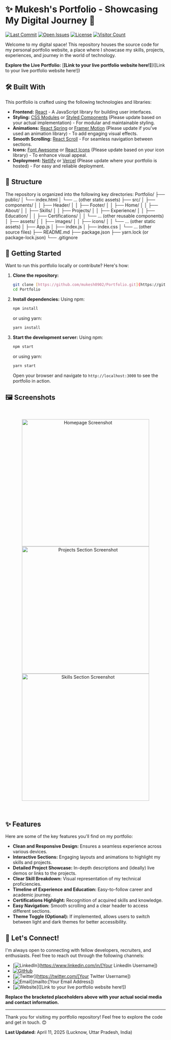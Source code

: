  # ✨ Mukesh's Portfolio - Showcasing My Digital Journey 🚀

[![Last Commit](https://img.shields.io/github/last-commit/mukesh0902/Portfolio)](https://github.com/mukesh0902/Portfolio/commits/main)
[![Open Issues](https://img.shields.io/github/issues/mukesh0902/Portfolio)](https://github.com/mukesh0902/Portfolio/issues)
[![License](https://img.shields.io/github/license/mukesh0902/Portfolio)](https://github.com/mukesh0902/Portfolio/blob/main/LICENSE)
[![Visitor Count](https://komarev.com/ghpvc/?username=mukesh0902&label=Visitors&color=brightgreen)](https://github.com/mukesh0902)

Welcome to my digital space! This repository houses the source code for my personal portfolio website, a place where I showcase my skills, projects, experiences, and journey in the world of technology.

**Explore the Live Portfolio:** [**[Link to your live portfolio website here!]**]([Link to your live portfolio website here!])

## 🛠️ Built With

This portfolio is crafted using the following technologies and libraries:

* **Frontend:** [React](https://react.dev/) - A JavaScript library for building user interfaces.
* **Styling:** [CSS Modules](https://github.com/css-modules/css-modules) or [Styled Components](https://styled-components.com/) (Please update based on your actual implementation) - For modular and maintainable styling.
* **Animations:** [React Spring](https://react-spring.dev/) or [Framer Motion](https://www.framer.com/motion/) (Please update if you've used an animation library) - To add engaging visual effects.
* **Smooth Scrolling:** [React Scroll](https://www.npmjs.com/package/react-scroll) - For seamless navigation between sections.
* **Icons:** [Font Awesome](https://fontawesome.com/) or [React Icons](https://react-icons.github.io/) (Please update based on your icon library) - To enhance visual appeal.
* **Deployment:** [Netlify](https://www.netlify.com/) or [Vercel](https://vercel.com/) (Please update where your portfolio is hosted) - For easy and reliable deployment.

## 📂 Structure

The repository is organized into the following key directories:
Portfolio/
├── public/
│   └── index.html
│   └── ... (other static assets)
├── src/
│   ├── components/
│   │   ├── Header/
│   │   ├── Footer/
│   │   ├── Home/
│   │   ├── About/
│   │   ├── Skills/
│   │   ├── Projects/
│   │   ├── Experience/
│   │   ├── Education/
│   │   ├── Certifications/
│   │   └── ... (other reusable components)
│   ├── assets/
│   │   ├── images/
│   │   ├── icons/
│   │   └── ... (other static assets)
│   ├── App.js
│   ├── index.js
│   ├── index.css
│   └── ... (other source files)
├── README.md
├── package.json
├── yarn.lock (or package-lock.json)
└── .gitignore

## 🚀 Getting Started

Want to run this portfolio locally or contribute? Here's how:

1.  **Clone the repository:**
    ```bash
    git clone [https://github.com/mukesh0902/Portfolio.git](https://github.com/mukesh0902/Portfolio.git)
    cd Portfolio
    ```

2.  **Install dependencies:**
    Using npm:
    ```bash
    npm install
    ```
    or using yarn:
    ```bash
    yarn install
    ```

3.  **Start the development server:**
    Using npm:
    ```bash
    npm start
    ```
    or using yarn:
    ```bash
    yarn start
    ```

    Open your browser and navigate to `http://localhost:3000` to see the portfolio in action.

## 🖼️ Screenshots

<br>
<p align="center">
  <img src="path/to/screenshot1.png" alt="Homepage Screenshot" width="400">
  <img src="path/to/screenshot2.png" alt="Projects Section Screenshot" width="400">
  <img src="path/to/screenshot3.png" alt="Skills Section Screenshot" width="400">
</p>
<br>


## ✨ Features

Here are some of the key features you'll find on my portfolio:

* **Clean and Responsive Design:** Ensures a seamless experience across various devices.
* **Interactive Sections:** Engaging layouts and animations to highlight my skills and projects.
* **Detailed Project Showcase:** In-depth descriptions and (ideally) live demos or links to the projects.
* **Clear Skill Breakdown:** Visual representation of my technical proficiencies.
* **Timeline of Experience and Education:** Easy-to-follow career and academic journey.
* **Certifications Highlight:** Recognition of acquired skills and knowledge.
* **Easy Navigation:** Smooth scrolling and a clear header to access different sections.
* **Theme Toggle (Optional):** If implemented, allows users to switch between light and dark themes for better accessibility.

## 🤝 Let's Connect!

I'm always open to connecting with fellow developers, recruiters, and enthusiasts. Feel free to reach out through the following channels:

* [![LinkedIn](https://img.shields.io/badge/-LinkedIn-0077B5?style=flat-square&logo=linkedin)](https://www.linkedin.com/in/[Your LinkedIn Username])
* [![GitHub](https://img.shields.io/badge/-GitHub-181717?style=flat-square&logo=github)](https://github.com/mukesh0902)
* [![Twitter](https://img.shields.io/badge/-Twitter-1DA1F2?style=flat-square&logo=twitter)](https://twitter.com/[Your Twitter Username])
* [![Email](https://img.shields.io/badge/-Email-EA4335?style=flat-square&logo=gmail)](mailto:[Your Email Address])
* [![Website](https://img.shields.io/badge/-Website-4CAF50?style=flat-square&logo=web)]([Link to your live portfolio website here!])

**Replace the bracketed placeholders above with your actual social media and contact information.**
 
---

Thank you for visiting my portfolio repository! Feel free to explore the code and get in touch. 😊

**Last Updated:** April 11, 2025 (Lucknow, Uttar Pradesh, India)
